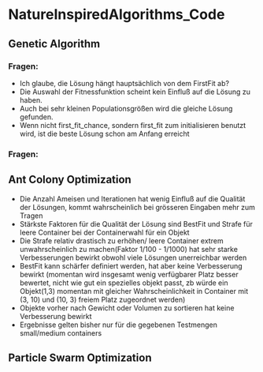 # NatureInspiredAlgorithms_Code

## Genetic Algorithm
### Fragen:
* Ich glaube, die Lösung hängt hauptsächlich von dem FirstFit ab?
* Die Auswahl der Fitnessfunktion scheint kein Einfluß auf die Lösung zu haben.
* Auch bei sehr kleinen Populationsgrößen wird die gleiche Lösung gefunden.
* Wenn nicht first_fit_chance, sondern first_fit zum initialisieren benutzt wird, ist die beste Lösung schon am Anfang erreicht 
 
### Fragen:
## Ant Colony Optimization
* Die Anzahl Ameisen und Iterationen hat wenig Einfluß auf die Qualität der Lösungen, kommt wahrscheinlich bei grösseren Eingaben mehr zum Tragen
* Stärkste Faktoren für die Qualität der Lösung sind BestFit und Strafe für leere Container bei der Containerwahl für ein Objekt
* Die Strafe relativ drastisch zu erhöhen/ leere Container extrem unwahrscheinlich zu machen(Faktor 1/100 - 1/1000) hat sehr starke Verbesserungen bewirkt obwohl viele Lösungen unerreichbar werden
* BestFit kann schärfer definiert werden, hat aber keine Verbesserung bewirkt (momentan wird insgesamt wenig verfügbarer Platz besser bewertet, nicht wie gut ein spezielles objekt passt, zb würde ein Objekt(1,3) momentan mit gleicher Wahrscheinlichkeit in Container mit (3, 10) und (10, 3) freiem Platz zugeordnet werden)
* Objekte vorher nach Gewicht oder Volumen zu sortieren hat keine Verbesserung bewirkt
* Ergebnisse gelten bisher nur für die gegebenen Testmengen small/medium containers
## Particle Swarm Optimization
